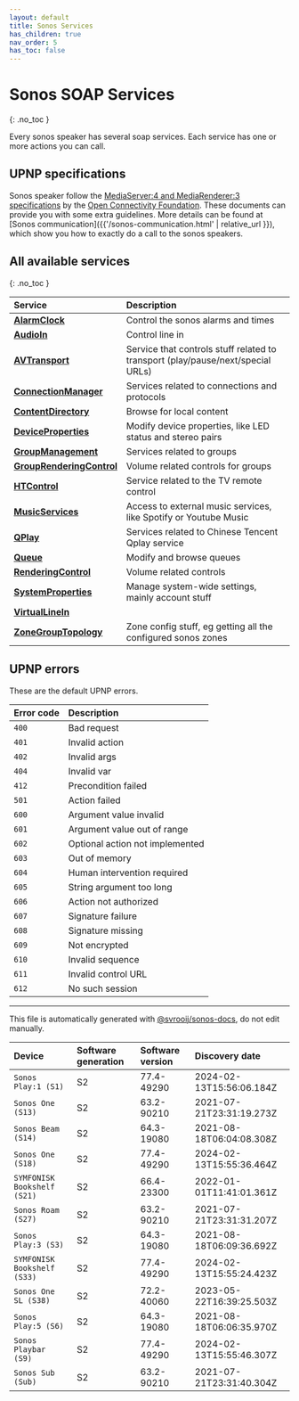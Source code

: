 ```yaml
---
layout: default
title: Sonos Services
has_children: true
nav_order: 5
has_toc: false
---
```


# Sonos SOAP Services
{: .no_toc }

Every sonos speaker has several soap services. Each service has one or more actions you can call.

## UPNP specifications

Sonos speaker follow the [MediaServer:4 and MediaRenderer:3 specifications](https://openconnectivity.org/developer/specifications/upnp-resources/upnp/mediaserver4-and-mediarenderer3/) by the [Open Connectivity Foundation](https://openconnectivity.org/).
These documents can provide you with some extra guidelines. More details can be found at [Sonos communication]({{'/sonos-communication.html' | relative_url }}), which show you how to exactly do a call to the sonos speakers.

## All available services
{: .no_toc }

| Service | Description |
|:--------|:------------|
| [**AlarmClock**](alarm-clock.html) | Control the sonos alarms and times |
| [**AudioIn**](audio-in.html) | Control line in |
| [**AVTransport**](av-transport.html) | Service that controls stuff related to transport (play/pause/next/special URLs) |
| [**ConnectionManager**](connection-manager.html) | Services related to connections and protocols |
| [**ContentDirectory**](content-directory.html) | Browse for local content |
| [**DeviceProperties**](device-properties.html) | Modify device properties, like LED status and stereo pairs |
| [**GroupManagement**](group-management.html) | Services related to groups |
| [**GroupRenderingControl**](group-rendering-control.html) | Volume related controls for groups |
| [**HTControl**](ht-control.html) | Service related to the TV remote control |
| [**MusicServices**](music-services.html) | Access to external music services, like Spotify or Youtube Music |
| [**QPlay**](q-play.html) | Services related to Chinese Tencent Qplay service |
| [**Queue**](queue.html) | Modify and browse queues |
| [**RenderingControl**](rendering-control.html) | Volume related controls |
| [**SystemProperties**](system-properties.html) | Manage system-wide settings, mainly account stuff |
| [**VirtualLineIn**](virtual-line-in.html) |  |
| [**ZoneGroupTopology**](zone-group-topology.html) | Zone config stuff, eg getting all the configured sonos zones |

## UPNP errors

These are the default UPNP errors.

| Error code | Description |
|:-----------|:------------|
| `400` | Bad request |
| `401` | Invalid action |
| `402` | Invalid args |
| `404` | Invalid var |
| `412` | Precondition failed |
| `501` | Action failed |
| `600` | Argument value invalid |
| `601` | Argument value out of range |
| `602` | Optional action not implemented |
| `603` | Out of memory |
| `604` | Human intervention required |
| `605` | String argument too long |
| `606` | Action not authorized |
| `607` | Signature failure |
| `608` | Signature missing |
| `609` | Not encrypted |
| `610` | Invalid sequence |
| `611` | Invalid control URL |
| `612` | No such session |

---

This file is automatically generated with [@svrooij/sonos-docs](https://github.com/svrooij/sonos-api-docs/tree/main/generator/sonos-docs), do not edit manually.

| Device | Software generation | Software version | Discovery date |
|:-------|:--------------------|:-----------------|:---------------|
| `Sonos Play:1 (S1)` | S2 | 77.4-49290 | 2024-02-13T15:56:06.184Z |
| `Sonos One (S13)` | S2 | 63.2-90210 | 2021-07-21T23:31:19.273Z |
| `Sonos Beam (S14)` | S2 | 64.3-19080 | 2021-08-18T06:04:08.308Z |
| `Sonos One (S18)` | S2 | 77.4-49290 | 2024-02-13T15:55:36.464Z |
| `SYMFONISK Bookshelf (S21)` | S2 | 66.4-23300 | 2022-01-01T11:41:01.361Z |
| `Sonos Roam (S27)` | S2 | 63.2-90210 | 2021-07-21T23:31:31.207Z |
| `Sonos Play:3 (S3)` | S2 | 64.3-19080 | 2021-08-18T06:09:36.692Z |
| `SYMFONISK Bookshelf (S33)` | S2 | 77.4-49290 | 2024-02-13T15:55:24.423Z |
| `Sonos One SL (S38)` | S2 | 72.2-40060 | 2023-05-22T16:39:25.503Z |
| `Sonos Play:5 (S6)` | S2 | 64.3-19080 | 2021-08-18T06:06:35.970Z |
| `Sonos Playbar (S9)` | S2 | 77.4-49290 | 2024-02-13T15:55:46.307Z |
| `Sonos Sub (Sub)` | S2 | 63.2-90210 | 2021-07-21T23:31:40.304Z |
